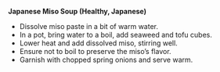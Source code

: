 **Japanese Miso Soup (Healthy, Japanese)**
   - Dissolve miso paste in a bit of warm water.
   - In a pot, bring water to a boil, add seaweed and tofu cubes.
   - Lower heat and add dissolved miso, stirring well.
   - Ensure not to boil to preserve the miso’s flavor.
   - Garnish with chopped spring onions and serve warm.
